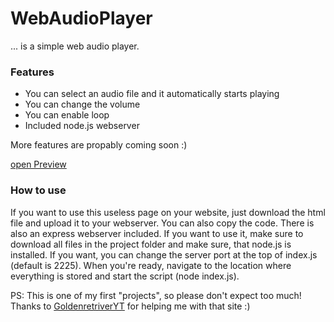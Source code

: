 # WebAudioPlayer
 ... is a simple web audio player.
 
 ### Features
 - You can select an audio file and it automatically starts playing
 - You can change the volume
 - You can enable loop
 - Included node.js webserver

More features are propably coming soon :)

[open Preview](https://manolol1.github.io/WebAudioPlayer/project/webaudioplayer.html)

### How to use
If you want to use this useless page on your website, just download the html file and upload it to your webserver. You can also copy the code.
There is also an express webserver included. If you want to use it, make sure to download all files in the project folder and make sure, that node.js is installed.
If you want, you can change the server port at the top of index.js (default is 2225). When you're ready, navigate to the location where everything is stored and start the script (node index.js).

PS: This is one of my first "projects", so please don't expect too much!
Thanks to [GoldenretriverYT](https://github.com/GoldenretriverYT) for helping me with that site :)
